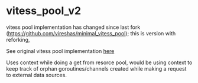 # vitess_pool_v2

vitess pool implementation has changed since last fork (https://github.com/vireshas/minimal_vitess_pool); this is  version with reforking,

See original vitess pool implementation [here](http://godoc.org/github.com/youtube/vitess/go)

Uses context while doing a get from resorce pool, would be using context to keep track of orphan goroutines/channels created while making a request to external data sources.

